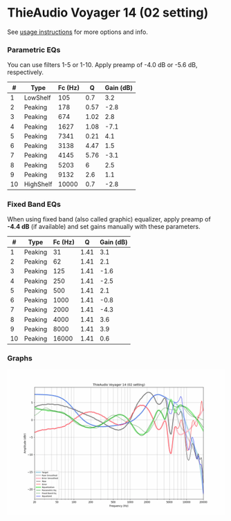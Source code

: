 # ThieAudio Voyager 14 (02 setting)
See [usage instructions](https://github.com/jaakkopasanen/AutoEq#usage) for more options and info.

### Parametric EQs
You can use filters 1-5 or 1-10. Apply preamp of -4.0 dB or -5.6 dB, respectively.

|   # | Type      |   Fc (Hz) |    Q |   Gain (dB) |
|-----|-----------|-----------|------|-------------|
|   1 | LowShelf  |       105 | 0.7  |         3.2 |
|   2 | Peaking   |       178 | 0.57 |        -2.8 |
|   3 | Peaking   |       674 | 1.02 |         2.8 |
|   4 | Peaking   |      1627 | 1.08 |        -7.1 |
|   5 | Peaking   |      7341 | 0.21 |         4.1 |
|   6 | Peaking   |      3138 | 4.47 |         1.5 |
|   7 | Peaking   |      4145 | 5.76 |        -3.1 |
|   8 | Peaking   |      5203 | 6    |         2.5 |
|   9 | Peaking   |      9132 | 2.6  |         1.1 |
|  10 | HighShelf |     10000 | 0.7  |        -2.8 |

### Fixed Band EQs
When using fixed band (also called graphic) equalizer, apply preamp of **-4.4 dB** (if available) and set gains manually with these parameters.

|   # | Type    |   Fc (Hz) |    Q |   Gain (dB) |
|-----|---------|-----------|------|-------------|
|   1 | Peaking |        31 | 1.41 |         3.1 |
|   2 | Peaking |        62 | 1.41 |         2.1 |
|   3 | Peaking |       125 | 1.41 |        -1.6 |
|   4 | Peaking |       250 | 1.41 |        -2.5 |
|   5 | Peaking |       500 | 1.41 |         2.1 |
|   6 | Peaking |      1000 | 1.41 |        -0.8 |
|   7 | Peaking |      2000 | 1.41 |        -4.3 |
|   8 | Peaking |      4000 | 1.41 |         3.6 |
|   9 | Peaking |      8000 | 1.41 |         3.9 |
|  10 | Peaking |     16000 | 1.41 |         0.6 |

### Graphs
![](./ThieAudio%20Voyager%2014%20(02%20setting).png)
